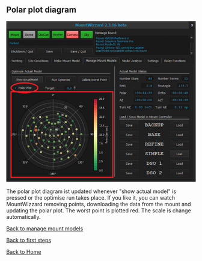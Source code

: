 ## Polar plot diagram

<img src="pics/tab_managemountmodel1.png"/>

The polar plot diagram ist updated whenever "show actual model" is pressed or the optimise run takes place. If you like it,
you can watch MountWizzard removing points, downloading the data from the mount and updating the polar plot. The worst point
is plotted red. The scale is change automatically.

[Back to manage mount models](firststeps4.md)

[Back to first steps](firststeps.md)

[Back to Home](home.md)